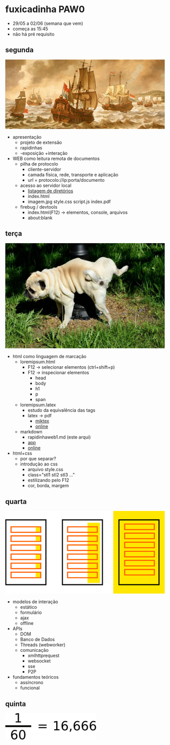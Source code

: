 # fuxicadinha PAW0
* 29/05 a 02/06 (semana que vem)
* começa as 15:45
* não há pré requisito

## segunda
![barco](./navegação.png)
* apresentação
    * projeto de extensão
    * rapidinhas
    * -exposição +interação
* WEB como leitura remota de documentos
    * pilha de protocolo
        * cliente-servidor
        * camada física, rede, transporte e aplicação
        * url = protocolo://ip:porta/documento
    * acesso ao servidor local
        * [listagem de diretórios](http://nginxlibrary.com/enable-directory-listing/)
        * index.html
        * imagem.jpg style.css script.js index.pdf
    * firebug / devtools
        * index.html(F12) -> elementos, console, arquivos
        * about:blank

## terça
![território](marcação.jpg)
* html como linguagem de marcação
    * loremipsum.html
        * F12 -> selecionar elementos (ctrl+shift+p)
        * F12 -> inspecionar elementos
            * head
            * body
            * h1
            * p
            * span
    * loremipsum.latex
        * estudo da equivalência das tags
        * latex -> pdf
            * [miktex](https://miktex.org/)
            * [online](https://www.sharelatex.com/)
    * markdown
        * rapidinhaweb1.md (este arqui)
        * [app](https://chrome.google.com/webstore/search/markdown?hl=en)
        * [online](https://stackedit.io/editor)
* html+css
    * por que separar?
    * introdução ao css
        * arquivo style.css
        * class="stl1 stl2 stl3 ..."
        * estilizando pelo F12
        * cor, borda, margem

## quarta
![jsevo](jsevo.png)
* modelos de interação
    * estático
    * formulário
    * ajax
    * offline
* APIs
    * DOM
    * Banco de Dados
    * Threads (webworker)
    * comunicação
        * xmlhttprequest
        * websocket
        * sse
        * P2P
* fundamentos teóricos
    * assíncrono
    * funcional

## quinta
![1/60](16.png)
